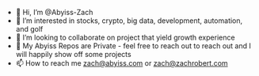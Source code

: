 - 👋 Hi, I’m @Abyiss-Zach
- 👀 I’m interested in stocks, crypto, big data, development, automation, and golf
- 💞️ I’m looking to collaborate on project that yield growth experience
- 👀 My Abyiss Repos are Private - feel free to reach out to reach out and I will happily show off some projects
- 📫 How to reach me zach@abyiss.com or zach@zachrobert.com

<!---
Abyiss-Zach/Abyiss-Zach is a ✨ special ✨ repository because its `README.md` (this file) appears on your GitHub profile.
You can click the Preview link to take a look at your changes.
--->
